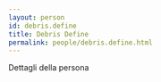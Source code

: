 ```yaml
---
layout: person
id: debris.define
title: Debris Define
permalink: people/debris.define.html
---
```


Dettagli della persona